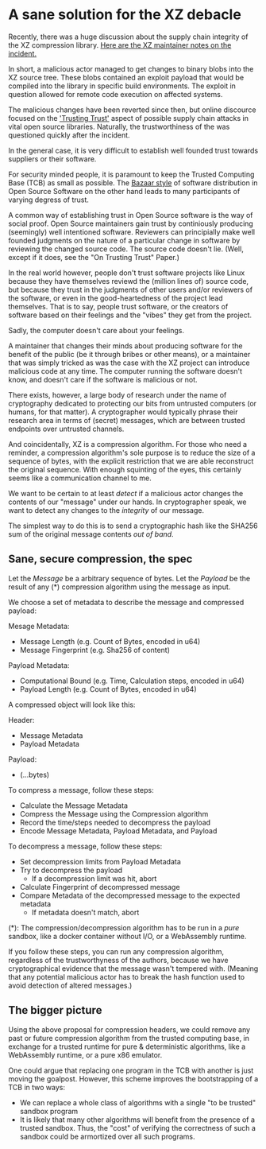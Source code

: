 # A sane solution for the XZ debacle

Recently, there was a huge discussion about the supply chain integrity of the XZ compression library.
[Here are the XZ maintainer notes on the incident.](https://tukaani.org/xz-backdoor/)

In short, a malicious actor managed to get changes to binary blobs into the XZ source tree.
These blobs contained an exploit payload that would be compiled into the library in specific build environments.
The exploit in question allowed for remote code execution on affected systems.

The malicious changes have been reverted since then, but online discource focused on the ['Trusting Trust'](https://www.cs.cmu.edu/~rdriley/487/papers/Thompson_1984_ReflectionsonTrustingTrust.pdf) aspect of possible supply chain attacks in vital open source libraries.
Naturally, the trustworthiness of the was questioned quickly after the incident.

In the general case, it is very difficult to establish well founded trust towards suppliers or their software.

For security minded people, it is paramount to keep the Trusted Computing Base (TCB) as small as possible.
The [Bazaar style](http://www.catb.org/~esr/writings/cathedral-bazaar/cathedral-bazaar/index.html#catbmain) of software distribution in Open Source Software on the other hand leads to many participants of varying degress of trust. 

A common way of establishing trust in Open Source software is the way of social proof.
Open Source maintainers gain trust by continiously producing (seemingly) well intentioned software. 
Reviewers can principially make well founded judgments on the nature of a particular change in software by reviewing the changed source code.
The source code doesn't lie. (Well, except if it does, see the "On Trusting Trust" Paper.)

In the real world however, people don't trust software projects like Linux because they have themselves reviewd the (million lines of) source code,
but because they trust in the judgments of other users and/or reviewers of the software, or even in the good-heartedness of the project lead themselves.
That is to say, people trust software, or the creators of software based on their feelings and the "vibes" they get from the project.

Sadly, the computer doesn't care about your feelings.

A maintainer that changes their minds about producing software for the benefit of the public (be it through bribes or other means),
or a maintainer that was simply tricked as was the case with the XZ project can introduce malicious code at any time.
The computer running the software doesn't know, and doesn't care if the software is malicious or not.


There exists, however, a large body of research under the name of cryptography dedicated to protecting our bits from untrusted computers (or humans, for that matter).
A cryptographer would typically phrase their research area in terms of (secret) messages, which are between trusted endpoints over untrusted channels.

And coincidentally, XZ is a compression algorithm.
For those who need a reminder, a compression algorithm's sole purpose is to reduce the size of a sequence of bytes, with the explicit restriction that we are able reconstruct the original sequence. 
With enough squinting of the eyes, this certainly seems like a communication channel to me.

We want to be certain to at least *detect* if a malicious actor changes the contents of our "message" under our hands.
In cryptographer speak, we want to detect any changes to the *integrity* of our message.

The simplest way to do this is to send a cryptographic hash like the SHA256 sum of the original message contents *out of band*. 

## Sane, secure compression, the spec

Let the *Message* be a arbitrary sequence of bytes.
Let the *Payload* be the result of any (\*) compression algorithm using the message as input. 

We choose a set of metadata to describe the message and compressed payload:

Mesage Metadata:
- Message Length (e.g. Count of Bytes, encoded in u64)
- Message Fingerprint (e.g. Sha256 of content)

Payload Metadata:
- Computational Bound (e.g. Time, Calculation steps, encoded in u64)
- Payload Length (e.g. Count of Bytes, encoded in u64)

A compressed object will look like this:

Header:
- Message Metadata
- Payload Metadata

Payload:
- (...bytes)


To compress a message, follow these steps:
- Calculate the Message Metadata
- Compress the Message using the Compression algorithm
- Record the time/steps needed to decompress the payload
- Encode Message Metadata, Payload Metadata, and Payload

To decompress a message, follow these steps:
- Set decompression limits from Payload Metadata
- Try to decompress the payload
  - If a decompression limit was hit, abort
- Calculate Fingerprint of decompressed message
- Compare Metadata of the decompressed message to the expected metadata
  - If metadata doesn't match, abort


(\*): The compression/decompression algorithm has to be run in a *pure* sandbox, like a docker container without I/O,
or a WebAssembly runtime.

If you follow these steps, you can run any compression algorithm, regardless of the trustworthyness of the authors,
because we have cryptographical evidence that the message wasn't tempered with.
(Meaning that any potential malicious actor has to break the hash function used to avoid detection of altered messages.)


## The bigger picture

Using the above proposal for compression headers, we could remove any past or future compression algorithm
from the trusted computing base, in exchange for a trusted runtime for pure & deterministic algorithms, like a WebAssembly runtime,
or a pure x86 emulator.

One could argue that replacing one program in the TCB with another is just moving the goalpost.
However, this scheme improves the bootstrapping of a TCB in two ways:
- We can replace a whole class of algorithms with a single "to be trusted" sandbox program
- It is likely that many other algorithms will benefit from the presence of a trusted sandbox.
  Thus, the "cost" of verifying the correctness of such a sandbox could be armortized over all such programs.


